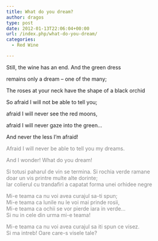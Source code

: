 ```yaml
---
title: What do you dream?
author: dragos
type: post
date: 2012-01-13T22:06:04+00:00
url: /index.php/what-do-you-dream/
categories:
  - Red Wine

---
```

Still, the wine has an end. And the green dress
  
remains only a dream &#8211; one of the many;
  
The roses at your neck have the shape of a black orchid

So afraid I will not be able to tell you;
  
afraid I will never see the red moons,
  
afraid I will never gaze into the green&#8230;
  
And never the less I&#8217;m afraid!

<span style="color: #888888;">Afraid I will never be able to tell you my dreams.</span><!--more-->


  
<span style="color: #888888;">And I wonder! What do you dream!</span>

<span style="color: #888888;">Si totusi paharul de vin se termina. Si rochia verde ramane<br /> doar un vis printre multe alte dorinte;<br /> Iar colierul cu trandafiri a capatat forma unei orhidee negre</span>

<span style="color: #888888;">Mi-e teama ca nu voi avea curajul sa-ti spun;<br /> Mi-e teama ca lunile nu le voi mai prinde rosii,<br /> Mi-e teama ca ochii se vor pierde iara in verde&#8230;<br /> Si nu in cele din urma mi-e teama!</span>

<span style="color: #888888;">Mi-e teama ca nu voi avea curajul sa iti spun ce visez.<br /> Si ma intreb! Oare care-s visele tale?</span>